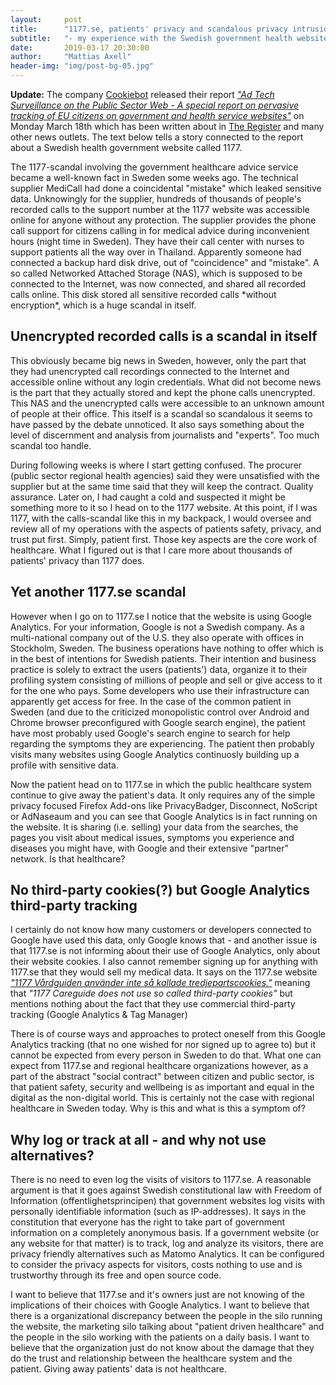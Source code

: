 ```yaml
---
layout:     post
title:      "1177.se, patients' privacy and scandalous privacy intrusion through website analytics"
subtitle:   "- my experience with the Swedish government health website 1177.se and the art of giving away patients private data online"
date:       2019-03-17 20:30:00
author:     "Mattias Axell"
header-img: "img/post-bg-05.jpg"
---
```


<p><b>Update:</b> The company <a href="https://cookiebot.com/">Cookiebot</a> released their report <i><a href="https://www.cookiebot.com/media/1121/cookiebot-report-2019-medium-size.pdf">"Ad Tech Surveillance
on the Public Sector Web - A special report on pervasive tracking of EU citizens on government and health service websites"</a></i> on Monday March 18th which has been written about in <a href="https://www.theregister.co.uk/2019/03/18/cookie_government_tracking_report/">The Register</a> and many other news outlets. The text below tells a story connected to the report about a Swedish health government website called 1177.</p>

<p>The 1177-scandal involving the government healthcare advice service became a well-known fact in Sweden some weeks ago. The technical supplier MediCall had done a coincidental "mistake" which leaked sensitive data. Unknowingly for the supplier, hundreds of thousands of people's recorded calls to the support number at the 1177 website was accessible online for anyone without any protection. The supplier provides the phone call support for citizens calling in for medical advice during inconvenient hours (night time in Sweden). They have their call center with nurses to support patients all the way over in Thailand. Apparently someone had connected a backup hard disk drive, out of "coincidence" and "mistake". A so called Networked Attached Storage (NAS), which is supposed to be connected to the Internet, was now connected, and shared all recorded calls online. This disk stored all sensitive recorded calls *without encryption*, which is a huge scandal in itself.</p>

## Unencrypted recorded calls is a scandal in itself

<p>This obviously became big news in Sweden, however, only the part that they had unencrypted call recordings connected to the Internet and accessible online without any login credentials. What did not become news is the part that they actually stored and kept the phone calls unencrypted. This NAS and the unencrypted calls were accessible to an unknown amount of people at their office. This itself is a scandal so scandalous it seems to have passed by the debate unnoticed. It also says something about the level of discernment and analysis from journalists and "experts". Too much scandal too handle.</p>

<p>During following weeks is where I start getting confused. The procurer (public sector regional health agencies) said they were unsatisfied with the supplier but at the same time said that they will keep the contract. Quality assurance. Later on, I had caught a cold and suspected it might be something more to it so I head on to the 1177 website. At this point, if I was 1177, with the calls-scandal like this in my backpack, I would oversee and review all of my operations with the aspects of patients safety, privacy, and trust put first. Simply, patient first. Those key aspects are the core work of healthcare. What I figured out is that I care more about thousands of patients' privacy than 1177 does.</p>

## Yet another 1177.se scandal

<p>However when I go on to 1177.se I notice that the website is using Google Analytics. For your information, Google is not a Swedish company. As a multi-national company out of the U.S. they also operate with offices in Stockholm, Sweden. The business operations have nothing to offer which is in the best of intentions for Swedish patients. Their intention and business practice is solely to extract the users (patients') data, organize it to their profiling system consisting of millions of people and sell or give access to it for the one who pays. Some developers who use their infrastructure can apparently get access for free. In the case of the common patient in Sweden (and due to the criticized monopolistic control over Android and Chrome browser preconfigured with Google search engine), the patient have most probably used Google's search engine to search for help regarding the symptoms they are experiencing. The patient then probably visits many websites using Google Analytics continuosly building up a profile with sensitive data.</p>

<p>Now the patient head on to 1177.se in which the public healthcare system continue to give away the patient's data. It only requires any of the simple privacy focused Firefox Add-ons like PrivacyBadger, Disconnect, NoScript or AdNaseaum and you can see that Google Analytics is in fact running on the website. It is sharing (i.e. selling) your data from the searches, the pages you visit about medical issues, symptoms you experience and diseases you might have, with Google and their extensive "partner" network. Is that healthcare?</p>

## No third-party cookies(?) but Google Analytics third-party tracking

<p>I certainly do not know how many customers or developers connected to Google have used this data, only Google knows that - and another issue is that 1177.se is not informing about their use of Google Analytics, only about their website cookies. I also cannot remember signing up for anything with 1177.se that they would sell my medical data. It says on the 1177.se website <i><a href="https://www.1177.se/Om-1177/1177-Vardguidens-hantering-av-kakor-cookies/">"1177 Vårdguiden använder inte så kallade tredjepartscookies."</a></i> meaning that <i>"1177 Careguide does not use so called third-party cookies"</i> but mentions nothing about the fact that they use commercial third-party tracking (Google Analytics & Tag Manager)</p>

<p>There is of course ways and approaches to protect oneself from this Google Analytics tracking (that no one wished for nor signed up to agree to) but it cannot be expected from every person in Sweden to do that. What one can expect from 1177.se and regional healthcare organizations however, as a part of the abstract "social contract" between citizen and public sector, is that patient safety, security and wellbeing is as important and equal in the digital as the non-digital world. This is certainly not the case with regional healthcare in Sweden today. Why is this and what is this a symptom of?</p>

## Why log or track at all - and why not use alternatives?

<p>There is no need to even log the visits of visitors to 1177.se. A reasonable argument is that it goes against Swedish constitutional law with Freedom of Information (offentlighetsprincipen) that government websites log visits with personally identifiable information (such as IP-addresses). It says in the constitution that everyone has the right to take part of government information on a completely anonymous basis. If a government website (or any website for that matter) is to track, log and analyze its visitors, there are privacy friendly alternatives such as Matomo Analytics. It can be configured to consider the privacy aspects for visitors, costs nothing to use and is trustworthy through its free and open source code.</p>

<p>I want to believe that 1177.se and it's owners just are not knowing of the implications of their choices with Google Analytics. I want to believe that there is a organizational discrepancy between the people in the silo running the website, the marketing silo talking about "patient driven healthcare" and the people in the silo working with the patients on a daily basis. I want to believe that the organization just do not know about the damage that they do the trust and relationship between the healthcare system and the patient. Giving away patients' data is not healthcare.</p>
